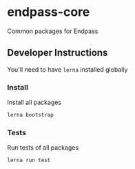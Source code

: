 # endpass-core
Common packages for Endpass

## Developer Instructions

You'll need to have `lerna` installed globally

### Install

Install all packages

```sh
lerna bootstrap
```

### Tests

Run tests of all packages

```sh
lerna run test
```